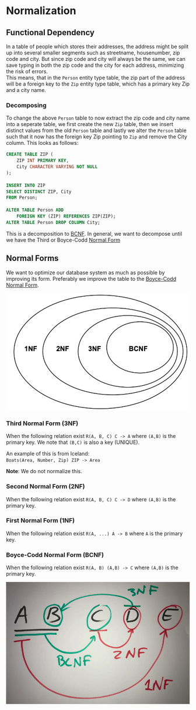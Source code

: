 # Normalization

## Functional Dependency

In a table of people which stores their addresses, the address might be split up into several smaller segments such as streetname, housenumber, zip code and city. But since zip code and city will always be the same, we can save typing in both the zip code and the city for each address, minimizing the risk of errors.  
This means, that in the `Person` entity type table, the zip part of the address will be a foreign key to the `Zip` entity type table, which has a primary key Zip and a city name.

### Decomposing

To change the above `Person` table to now extract the zip code and city name into a seperate table, we first create the new `Zip` table, then we insert distinct values from the old `Person` table and lastly we alter the `Person` table such that it now has the foreign key Zip pointing to `Zip` and remove the City column. This looks as follows:

```sql
CREATE TABLE ZIP (
    ZIP INT PRIMARY KEY,
    City CHARACTER VARYING NOT NULL
);

INSERT INTO ZIP
SELECT DISTINCT ZIP, City
FROM Person;

ALTER TABLE Person ADD
    FOREIGN KEY (ZIP) REFERENCES ZIP(ZIP);
ALTER TABLE Person DROP COLUMN City;
```

This is a decomposition to [BCNF](#boyce-codd-normal-form-bcnf). In general, we want to decompose until we have the Third or Boyce-Codd [Normal Form](#normal-forms)

## Normal Forms

We want to optimize our database system as much as possible by improving its form. Preferably we improve the table to the [Boyce-Codd Normal Form](#boyce-codd-normal-form-bcnf).

![Normal forms visualized as they improve](Assets/NormalFormsVenn.png)

### Third Normal Form (3NF)

When the following relation exist `R(A, B, C) C -> A` where `(A,B)` is the primary key. We note that `(B,C)` is also a key (UNIQUE).

An example of this is from Iceland:  
`Boats(Area, Number, Zip) ZIP -> Area`

**Note**: We do not normalize this.

### Second Normal Form (2NF)

When the following relation exist `R(A, B, C) C -> D` where `(A,B)` is the primary key.

### First Normal Form (1NF)

When the following relation exist `R(A, ...) A -> B` where `A` is the primary key.

### Boyce-Codd Normal Form (BCNF)

When the following relation exist `R(A, B) (A,B) -> C` where `(A,B)` is the primary key.

![Normal Forms described as relations](Assets/NormalFormRelations.png)
